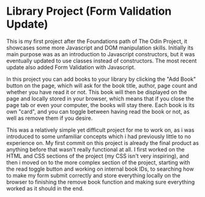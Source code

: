 # Library Project (Form Validation Update)

This is my first project after the Foundations path of The Odin Project, it showcases some more Javascript and DOM manipulation skills. Initially its main purpose was as an introduction to Javascript constructors, but it was eventually updated to use classes instead of constructors. The most recent update also added Form Validation with Javascript.

In this project you can add books to your library by clicking the "Add Book" button on the page, which will ask for the book title, author, page count and whether you have read it or not. This book will then be displayed on the page and locally stored in your browser, which means that if you close the page tab or even your computer, the books will stay there. Each book is its own "card", and you can toggle between having read the book or not, as well as remove them if you desire.

This was a relatively simple yet difficult project for me to work on, as i was introduced to some unfamiliar concepts which i had previously little to no experience on. My first commit on this project is already the final product as anything before that wasn't really functional at all. I first worked on the HTML and CSS sections of the project (my CSS isn't very inspiring), and then i moved on to the more complex section of the project, starting with the read toggle button and working on internal book IDs, to searching how to make my form submit correctly and store everything locally on the browser to finishing the remove book function and making sure everything worked as it should in the end.